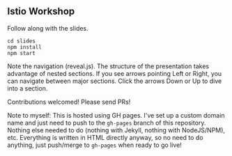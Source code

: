 ## Istio Workshop

Follow along with the slides.

```
cd slides
npm install
npm start
```


Note the navigation (reveal.js). The structure of the presentation takes advantage of nested sections. If you see arrows pointing Left or Right, you can navigate between major sections. Click the arrows Down or Up to dive into a section.

Contributions welcomed! Please send PRs!

Note to myself: This is hosted using GH pages. I've set up a custom domain name and just need to push to the `gh-pages` branch of this repository. Nothing else needed to do (nothing with Jekyll, nothing with NodeJS/NPM), etc. Everything is written in HTML directly anyway, so no need to do anything, just push/merge to `gh-pages` when ready to go live!